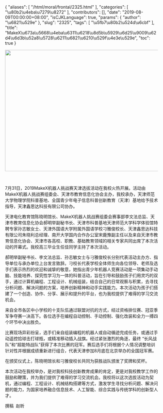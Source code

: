 {
    "aliases": [
        "/html/moral/frontal/2325.html"
    ],
    "categories": [
        "\u80b2\u4eba\u7279\u8272"
    ],
    "contributors": [],
    "date": "2019-08-09T00:00:00+08:00",
    "isCJKLanguage": true,
    "params": {
        "author": "\u6821\u529e"
    },
    "slug": "2325",
    "tags": [
        "\u5fb7\u80b2\u524d\u6cbf"
    ],
    "title": "MakeX\u673a\u5668\u4eba\u6311\u6218\u8d5b\u5929\u6d25\u9009\u62d4\u6d3b\u52a8\u5728\u6211\u6821\u6210\u529f\u4e3e\u529e",
    "toc": true
}


<img
    src="https://cdn.tfls.online/mirror/full/a371544a209e969b2a30f633d98e19c58562a35b.jpg"
    style="display:block;margin-left:auto;margin-right:auto;"
    decoding="async"
    fetchpriority="auto"
    loading="lazy"
    height="400"
    width="600"
/>




     




7月31日，2019MakeX机器人挑战赛天津选拔活动在我校火热开展。活动由MakeX机器人挑战赛组委会、天津市教育信息化协会主办，我校承办，天津师范大学物理学院科普基地、全国青少年电子信息科普创新教育（天津）基地给予技术指导，天津鑫思达科技有限公司协办。




天津电化教育馆陈晓明馆长、MakeX机器人挑战赛组委会赛事部李文法总监、天津市教育信息化协会郝明举副秘书长、天津市科普基地天津师范大学科学体验馆特聘专家孙志敏女士、天津外国语大学附属外国语学校刁雅俊校长、天津鑫思达科技有限公司朱晓利总经理、南开大学国内合作办公室宋鹿豫副主任以及来自天津市教育信息化协会、天津市各高校、职教、基础教育领域的相关专家共同出席了本次活动的开幕式。我校高三毕业生任佳同学主持了本次活动。




郝明举副秘书长、李文法总监、孙志敏女士与刁雅俊校长分别代表活动主办方、指导单位与承办单位上台发言致辞。刁校长代表学校全体师生向各位领导、老师及选手们表示热烈的欢迎和诚挚的敬意，她指出青少年机器人竞赛活动是一项集动手动脑、技能培养、探究性学习为一体的科普活动，旨在引导和鼓励孩子们用灵巧的双手，通过计算机编程、工程设计、机械组装，结合自己的日常观察与积累，去寻找分析问题、解决问题的方案，培养创新精神和动手实践能力。本次活动为孩子们搭建了一个创造、协作、分享、展示和提升的平台，也为我校提供了难得的学习交流机会。




来自全市各区中小学校的十支队伍通过联盟对抗的方式，经过资格排位赛、冠亚季军争夺赛一决高下。各位选手在编程自动控制、手动控制、强化改装和全力一搏四个环节中决出胜负。




比赛现场异彩纷呈，选手们亲自组装编程的机器人或自动循迹完成任务，或通过手动遥控拾球击打球瓶，或精准移动插入战旗。经过紧张激烈的角逐，最终 “长风战队”和“超能特战队”获得了本次比赛的冠军。赛后选手们将根据个人情况调整培训针对性并根据成绩重新进行组合，代表天津参加8月底在北京举办的全国冠军赛。




在颁奖仪式上，陈晓明馆长和刁雅俊校长共同为获胜战队颁发了奖牌和奖杯。




本次活动在我校举办，是对我校科技创新教育成果的肯定，更是对我校教学工作的鼓励和鞭策，并为我们提供了难得的学习交流机会。我校将以这次选拔活动为契机，通过编程、工程设计、机械结构搭建等方式，激发学生寻找分析问题、解决问题的能力，为国家培养融合信息技术、人工智能、综合实践与传统学科的创新型人才。




撰稿  赵昕





  



